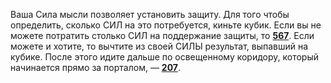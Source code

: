 Ваша Сила мысли позволяет установить защиту. Для того чтобы определить, сколько СИЛ на это потребуется, киньте кубик. Если вы не можете потратить столько СИЛ на поддержание защиты, то [**567**](#n_567). Если можете и хотите, то вычтите из своей СИЛЫ результат, выпавший на кубике. После этого идите дальше по освещенному коридору, который начинается прямо за порталом, — [**207**](#n_207).

